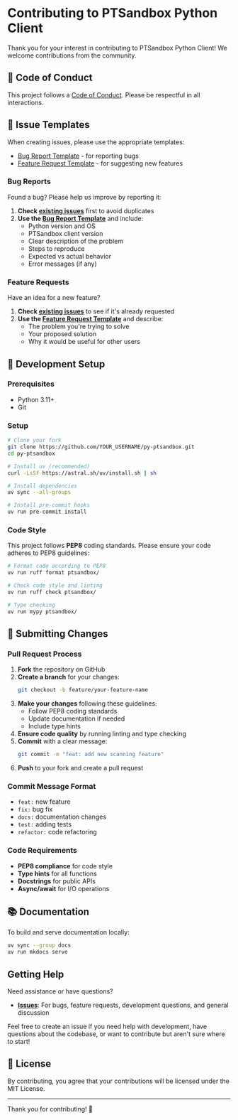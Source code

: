 # Contributing to PTSandbox Python Client

Thank you for your interest in contributing to PTSandbox Python Client! We welcome contributions from the community.

## 🤝 Code of Conduct

This project follows a [Code of Conduct](CODE_OF_CONDUCT.md). Please be respectful in all interactions.

## 📝 Issue Templates

When creating issues, please use the appropriate templates:
- [Bug Report Template](https://github.com/Security-Experts-Community/py-ptsandbox/issues/new?template=form_for_bugs.yml) - for reporting bugs
- [Feature Request Template](https://github.com/Security-Experts-Community/py-ptsandbox/issues/new?template=form_for_features.yml) - for suggesting new features

### Bug Reports

Found a bug? Please help us improve by reporting it:

1. **Check [existing issues](https://github.com/Security-Experts-Community/py-ptsandbox/issues)** first to avoid duplicates
2. **Use the [Bug Report Template](https://github.com/Security-Experts-Community/py-ptsandbox/issues/new?template=form_for_bugs.yml)** and include:
   - Python version and OS
   - PTSandbox client version  
   - Clear description of the problem
   - Steps to reproduce
   - Expected vs actual behavior
   - Error messages (if any)

### Feature Requests

Have an idea for a new feature?

1. **Check [existing issues](https://github.com/Security-Experts-Community/py-ptsandbox/issues)** to see if it's already requested
2. **Use the [Feature Request Template](https://github.com/Security-Experts-Community/py-ptsandbox/issues/new?template=form_for_features.yml)** and describe:
   - The problem you're trying to solve
   - Your proposed solution
   - Why it would be useful for other users

## 🔧 Development Setup

### Prerequisites
- Python 3.11+
- Git

### Setup
```bash
# Clone your fork
git clone https://github.com/YOUR_USERNAME/py-ptsandbox.git
cd py-ptsandbox

# Install uv (recommended)
curl -LsSf https://astral.sh/uv/install.sh | sh

# Install dependencies
uv sync --all-groups

# Install pre-commit hooks
uv run pre-commit install
```

### Code Style

This project follows **PEP8** coding standards. Please ensure your code adheres to PEP8 guidelines:

```bash
# Format code according to PEP8
uv run ruff format ptsandbox/

# Check code style and linting
uv run ruff check ptsandbox/

# Type checking
uv run mypy ptsandbox/
```

## 📝 Submitting Changes

### Pull Request Process

1. **Fork** the repository on GitHub
2. **Create a branch** for your changes:
   ```bash
   git checkout -b feature/your-feature-name
   ```
3. **Make your changes** following these guidelines:
   - Follow PEP8 coding standards
   - Update documentation if needed
   - Include type hints
4. **Ensure code quality** by running linting and type checking
5. **Commit** with a clear message:
   ```bash
   git commit -m "feat: add new scanning feature"
   ```
6. **Push** to your fork and create a pull request

### Commit Message Format
- `feat:` new feature
- `fix:` bug fix  
- `docs:` documentation changes
- `test:` adding tests
- `refactor:` code refactoring

### Code Requirements
- **PEP8 compliance** for code style
- **Type hints** for all functions
- **Docstrings** for public APIs
- **Async/await** for I/O operations

## 📚 Documentation

To build and serve documentation locally:
```bash
uv sync --group docs
uv run mkdocs serve
```

## Getting Help

Need assistance or have questions?

- **[Issues](https://github.com/Security-Experts-Community/py-ptsandbox/issues)**: For bugs, feature requests, development questions, and general discussion

Feel free to create an issue if you need help with development, have questions about the codebase, or want to contribute but aren't sure where to start!

## 📄 License

By contributing, you agree that your contributions will be licensed under the MIT License.

---

Thank you for contributing! 🎉 